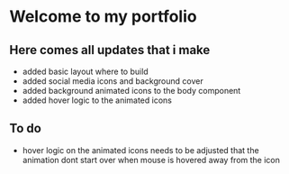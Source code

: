 # Welcome to my portfolio

## Here comes all updates that i make

- added basic layout where to build
- added social media icons and background cover
- added background animated icons to the body component
- added hover logic to the animated icons
## To do
- hover logic on the animated icons needs to be adjusted that the animation dont start over when mouse is hovered away from the icon
  
